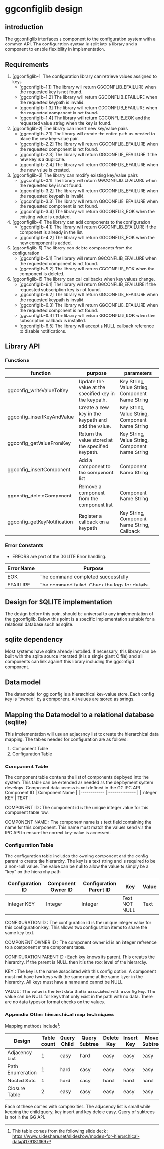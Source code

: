 # ggconfiglib design

## introduction

The ggconfiglib interfaces a component to the configuration system with a common
API. The configuration system is split into a library and a component to enable
flexibility in implementation.

## Requirements

1. [ggconfiglib-1] The configuration library can retrieve values assigned to
   keys
   - [ggconfiglib-1.1] The library will return GGCONFLIB_EFAILURE when the
     requested key is not found.
   - [ggconfiglib-1.2] The library will return GGCONFLIB_EFAILURE when the
     requested keypath is invalid.
   - [ggconfiglib-1.3] The library will return GGCONFLIB_EFAILURE when the
     requested component is not found.
   - [ggconfiglib-1.4] The library will return GGCONFLIB_EOK and the requested
     value string when the key is found.
2. [ggconfiglib-2] The library can insert new key/value pairs
   - [ggconfiglib-2.1] The library will create the entire path as needed to
     place the new key-value pair.
   - [ggconfiglib-2.2] The library will return GGCONFLIB_EFAILURE when the
     requested component is not found.
   - [ggconfiglib-2.3] The library will return GGCONFLIB_EFAILURE if the new key
     is a duplicate.
   - [ggconfiglib-2.4] The library will return GGCONFLIB_EFAILURE when the new
     value is created.
3. [ggconfiglib-3] The library can modify existing key/value pairs
   - [ggconfiglib-3.1] The library will return GGCONFLIB_EFAILURE when the
     requested key is not found.
   - [ggconfiglib-3.2] The library will return GGCONFLIB_EFAILURE when the
     requested keypath is invalid.
   - [ggconfiglib-3.3] The library will return GGCONFLIB_EFAILURE when the
     requested component is not found.
   - [ggconfiglib-3.4] The library will return GGCONFLIB_EOK when the existing
     value is updated.
4. [ggconfiglib-4] The library can add components to the configuration
   - [ggconfiglib-4.1] The library will return GGCONFLIB_EFAILURE if the
     component is already in the list.
   - [ggconfiglib-4.2] The library will return GGCONFLIB_EOK when the new
     component is added.
5. [ggconfiglib-5] The library can delete components from the configuration
   - [ggconfiglib-5.1] The library will return GGCONFLIB_EFAILURE when the
     requested component is not found.
   - [ggconfiglib-5.2] The library will return GGCONFLIB_EOK when the component
     is deleted.
6. [ggconfiglib-6] The library can call callbacks when key values change.
   - [ggconfiglib-6.1] The library will return GGCONFLIB_EFAILURE if the
     requested subscription key is not found.
   - [ggconfiglib-6.2] The library will return GGCONFLIB_EFAILURE when the
     requested keypath is invalid.
   - [ggconfiglib-6.3] The library will return GGCONFLIB_EFAILURE when the
     requested component is not found.
   - [ggconfiglib-6.4] The library will return GGCONFLIB_EOK when the
     subscription callback is installed.
   - [ggconfiglib-6.5] The library will accept a NULL callback reference to
     disable notifications.

## Library API

### Functions

| function                    | purpose                                               | parameters                                      |
| --------------------------- | ----------------------------------------------------- | ----------------------------------------------- |
| ggconfig_writeValueToKey    | Update the value at the specified key in the keypath. | Key String, Value String, Component Name String |
| ggconfig_insertKeyAndValue  | Create a new key in the keypath and add the value.    | Key String, Value String, Component Name String |
| ggconfig_getValueFromKey    | Return the value stored at the specified keypath.     | Key String, Value String, Component Name String |
| ggconfig_insertComponent    | Add a component to the component list                 | Component Name String                           |
| ggconfig_deleteComponent    | Remove a component from the component list            | Component Name String                           |
| ggconfig_getKeyNotification | Register a callback on a keypath                      | Key String, Component Name String, Callback     |

### Error Constants

- ERRORS are part of the GGLITE Error handling.

| Error Name | Purpose                                        |
| ---------- | ---------------------------------------------- |
| EOK        | The command completed successfully             |
| EFAILURE   | The command failed. Check the logs for details |

## Design for SQLITE implementation

The design before this point should be universal to any implementation of the
ggconfiglib. Below this point is a specific implementation suitable for a
relational database such as sqlite.

## sqlite dependency

Most systems have sqlite already installed. If necessary, this library can be
built with the sqlite source interated (it is a single giant C file) and all
components can link against this library including the ggconfigd component.

## Data model

The datamodel for gg config is a hierarchical key-value store. Each config key
is "owned" by a component. All values are stored as strings.

## Mapping the Datamodel to a relational database (sqlite)

This implementation will use an adjacency list to create the hierarchical data
mapping. The tables needed for configuration are as follows:

1. Component Table
2. Configuration Table

### Component Table

The component table contains the list of components deployed into the system.
This table can be extended as needed as the deployment system develops.
Component data access is not defined in the GG IPC API. | Component ID |
Component Name | | ------------ | -------------- | | Integer KEY | TEXT |

COMPONENT ID : The component id is the unique integer value for this component
table row.

COMPONENT NAME : The component name is a text field containing the name for this
component. This name must match the values send via the IPC API to ensure the
correct key-value is accessed.

### Configuration Table

The configuration table includes the owning component and the config parent to
create the hierarchy. The key is a text string and is required to be a non-null
value. The value can be null to allow the value to simply be a "key" on the
hierarchy path.

| Configuration ID | Component Owner ID | Configuration Parent ID | Key           | Value |
| ---------------- | ------------------ | ----------------------- | ------------- | ----- |
| Integer KEY      | Integer            | Integer                 | Text NOT NULL | Text  |

CONFIGURATION ID : The configuration id is the unique integer value for this
configuration key. This allows two configuration items to share the same key
text.

COMPONENT OWNER ID : The component owner id is an integer reference to a
component in the component table.

CONFIGURATION PARENT ID : Each key knows its parent. This creates the hierarchy.
If the parent is NULL then it is the root level of the hierarchy.

KEY : The key is the name associated with this config option. A component must
not have two keys with the same name at the same layer in the hierarchy. All
keys must have a name and cannot be NULL.

VALUE : The value is the text data that is associated with a config key. The
value can be NULL for keys that only exist in the path with no data. There are
no data types or format checks on the values.

### Appendix Other hierarchical map techniques

Mapping methods include[^1]:

| Design           | Table count | Query Child | Query Subtree | Delete Key | Insert Key | Move Subtree | Referential Integrity |
| ---------------- | ----------- | ----------- | ------------- | ---------- | ---------- | ------------ | --------------------- |
| Adjacency List   | 1           | easy        | hard          | easy       | easy       | easy         | yes                   |
| Path Enumeration | 1           | hard        | easy          | easy       | easy       | easy         | no                    |
| Nested Sets      | 1           | hard        | easy          | hard       | hard       | hard         | no                    |
| Closure Table    | 2           | easy        | easy          | easy       | easy       | easy         | yes                   |

[^1]:
    This table comes from the following slide deck :
    https://www.slideshare.net/slideshow/models-for-hierarchical-data/4179181#69

Each of these comes with complexities. The adjacency list is small while keeping
the child query, key insert and key delete easy. Query of subtrees is not in the
GG API.
